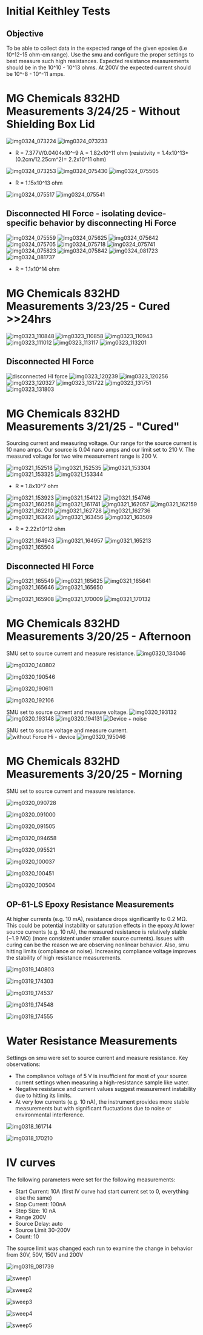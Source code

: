 # Initial Keithley Tests

## Objective 
To be able to collect data in the expected range of the given epoxies (i.e 10^12-15 ohm-cm range). Use the smu and configure the proper settings to best measure such high resistances. Expected resistance measurements should be in the 10^10 - 10^13 ohms. At 200V the expected current should be 10^-8 - 10^-11 amps. 

# MG Chemicals 832HD Measurements 3/24/25 - Without Shielding Box Lid

![img0324_073224](https://github.com/user-attachments/assets/4bda57a0-38b4-449a-af9b-ba679aff3ae0)
![img0324_073233](https://github.com/user-attachments/assets/bc4d75ec-217e-459c-b09a-ce0f7ad51620)

* R = 7.377V/0.0404x10^-9 A = 1.82x10^11 ohm (resistivity = 1.4x10^13*(0.2cm/12.25cm^2)= 2.2x10^11 ohm)
  
![img0324_073253](https://github.com/user-attachments/assets/588f66b6-e001-452a-8c31-a95473751977)
![img0324_075430](https://github.com/user-attachments/assets/37c02000-a527-4918-9421-f6cbdfde7186)
![img0324_075505](https://github.com/user-attachments/assets/c63023ec-1ea9-4879-92aa-e0d986c934b8)

* R = 1.15x10^13 ohm
  
![img0324_075517](https://github.com/user-attachments/assets/97cc3abc-fc71-4f67-983f-40c0a8a48c60)
![img0324_075541](https://github.com/user-attachments/assets/4ea7ad14-3b75-46c0-8b8e-a10559a84591)

## Disconnected HI Force - isolating device-specific behavior by disconnecting Hi Force
![img0324_075559](https://github.com/user-attachments/assets/8e71637b-15ab-40fe-b153-5013b83bcc72)
![img0324_075625](https://github.com/user-attachments/assets/f37c8591-4553-4900-8ab0-6d569b36f595)
![img0324_075642](https://github.com/user-attachments/assets/2f7662a0-32a6-4b98-b06c-1abf95bbcd33)
![img0324_075705](https://github.com/user-attachments/assets/ec8898a2-7d8f-4d98-b782-613677959eca)
![img0324_075718](https://github.com/user-attachments/assets/6147fc31-8f86-44ec-8e5c-c10d773a0539)
![img0324_075741](https://github.com/user-attachments/assets/5c8d7b4c-fa2e-4027-8ea2-185ca5c60b5a)
![img0324_075823](https://github.com/user-attachments/assets/96c736e5-1fab-4180-9a90-0cf87562f6d6)
![img0324_075842](https://github.com/user-attachments/assets/6f949bcc-3442-4060-bdd1-cfc4c9aafd47)
![img0324_081723](https://github.com/user-attachments/assets/834c3819-f897-40f2-bf79-ddf89112e9e5)
![img0324_081737](https://github.com/user-attachments/assets/73c3e808-b258-4c8b-9bfa-1de509698ae4)

* R = 1.1x10^14 ohm

# MG Chemicals 832HD Measurements 3/23/25 - Cured >>24hrs

![img0323_110848](https://github.com/user-attachments/assets/63bb1349-a25b-47d1-9c2b-121212b144e8)
![img0323_110858](https://github.com/user-attachments/assets/d9962ebe-5367-43b7-abda-9dc993433a3f)
![img0323_110943](https://github.com/user-attachments/assets/3b7b7588-7486-47a8-896c-fd0c9770a844)
![img0323_111012](https://github.com/user-attachments/assets/6a02add0-3785-4b0f-aea6-907dabe0440b)
![img0323_113117](https://github.com/user-attachments/assets/83e86665-1a22-4587-aaa9-b2ddd3993991)
![img0323_113201](https://github.com/user-attachments/assets/0dc4b9e5-4706-4ca6-ac96-ee6d2d41e3ed)

## Disconnected HI Force
![disconnected HI force](https://github.com/user-attachments/assets/d7cfd85d-1db5-482c-8c0a-1ccc4aa820a7)
![img0323_120239](https://github.com/user-attachments/assets/5023f302-5543-4582-897c-e22b420d352b)
![img0323_120256](https://github.com/user-attachments/assets/21d57fef-00f1-474c-8698-e2861d23a295)
![img0323_120327](https://github.com/user-attachments/assets/3b20d156-a766-46ec-9573-fdf8e2a69882)
![img0323_131722](https://github.com/user-attachments/assets/34a5eb7c-b743-4657-b13b-86b643b0ca29)
![img0323_131751](https://github.com/user-attachments/assets/f87ef449-3f57-4a40-ad96-d803507bbe9c)
![img0323_131803](https://github.com/user-attachments/assets/e341c6d6-28ad-4659-aaaf-48ebce195f63)


# MG Chemicals 832HD Measurements 3/21/25 - "Cured"
Sourcing current and measuring voltage. Our range for the source current is 10 nano amps. Our source is 0.04 nano amps and our limit set to 210 V. The measured voltage for two wire measurement range is 200 V.

![img0321_152518](https://github.com/user-attachments/assets/51c6438b-944f-4276-b166-14c12178878a)
![img0321_152535](https://github.com/user-attachments/assets/30fdacbe-cc7b-4bb7-ae56-29ad4fe1ccf1)
![img0321_153304](https://github.com/user-attachments/assets/ab4d0192-9710-4c15-b89a-f214b0af5eb6)
![img0321_153325](https://github.com/user-attachments/assets/0ce306cc-42e0-43c0-895f-7198d530bb1a)
![img0321_153344](https://github.com/user-attachments/assets/ebb270ce-7e78-4ced-b416-92cbf98b5010)

* R = 1.8x10^7 ohm

![img0321_153923](https://github.com/user-attachments/assets/a85a9b0e-7b4a-4b2c-82a7-6b834d570938)
![img0321_154122](https://github.com/user-attachments/assets/41030478-5237-408b-ab88-f6472d4b51f1)
![img0321_154746](https://github.com/user-attachments/assets/2a6357a9-f8db-4f9b-9984-8d24bfc04803)
![img0321_160258](https://github.com/user-attachments/assets/37447fa3-1c89-46ec-a002-4a03398e5f81)
![img0321_161741](https://github.com/user-attachments/assets/6bfc744f-960e-432d-a03c-f047e9c327c4)
![img0321_162057](https://github.com/user-attachments/assets/59b3cefd-38b3-44dd-96ed-e7131b5685d3)
![img0321_162159](https://github.com/user-attachments/assets/1359ba4f-388b-41b3-a8e7-b81e38246024)
![img0321_162210](https://github.com/user-attachments/assets/7d4b98b0-0634-4630-8697-48d7b4b369ca)
![img0321_162728](https://github.com/user-attachments/assets/59d7ed6f-4ccf-491c-9a87-172753eb7498)
![img0321_162736](https://github.com/user-attachments/assets/f2f4c0cf-c389-4327-bed5-fe9eac41305f)
![img0321_163424](https://github.com/user-attachments/assets/f0c29643-2071-456b-b712-29c7555108e3)
![img0321_163456](https://github.com/user-attachments/assets/ff701488-01ea-40f2-8c90-4d198206f215)
![img0321_163509](https://github.com/user-attachments/assets/f221c374-5e2b-426d-b733-5e9e2fc08314)

* R = 2.22x10^12 ohm 

![img0321_164943](https://github.com/user-attachments/assets/7dcafbd3-2056-4a09-b291-00f9929418d4)
![img0321_164957](https://github.com/user-attachments/assets/74fbca66-7782-4bc0-83e0-6c8e8681bfa8)
![img0321_165213](https://github.com/user-attachments/assets/87f10f5c-ca1e-45cc-bef8-bdbd64a02f02)
![img0321_165504](https://github.com/user-attachments/assets/3fe61246-d438-40f4-99ca-5fc79a7468c9)

## Disconnected HI Force 

![img0321_165549](https://github.com/user-attachments/assets/f505728c-8cff-4cd5-8fd9-538dfb356cab)
![img0321_165625](https://github.com/user-attachments/assets/4c229d07-6827-47a9-b8f7-b64e20a61dd6)
![img0321_165641](https://github.com/user-attachments/assets/be1bbe7c-843b-4ded-9e6f-fca65da146f5)
![img0321_165646](https://github.com/user-attachments/assets/1925bda1-807c-4130-aef3-a491dfeb2aa5)
![img0321_165650](https://github.com/user-attachments/assets/4f0247e7-28a5-48db-84f0-d59a5e1190c1)

![img0321_165908](https://github.com/user-attachments/assets/bc318d83-dd98-4bee-a481-ec809ffbd9d8)
![img0321_170009](https://github.com/user-attachments/assets/bd41f93b-8ae0-4829-9b8f-15ffd4ea6d19)
![img0321_170132](https://github.com/user-attachments/assets/1e8f7d5f-330e-4ff6-a44f-bc6b728cc506)

# MG Chemicals 832HD Measurements 3/20/25 - Afternoon
SMU set to source current and measure resistance. 
![img0320_134046](https://github.com/user-attachments/assets/abc302fb-669e-4605-88ef-e86af3153403)

![img0320_140802](https://github.com/user-attachments/assets/fe5fa56f-0ab4-4c7d-94f9-6af99d7c4e80)

![img0320_190546](https://github.com/user-attachments/assets/0da36349-0d4d-42fb-9ff1-529a4f971968)

![img0320_190611](https://github.com/user-attachments/assets/e6155d54-962e-4181-b735-976ac2916562)

![img0320_192106](https://github.com/user-attachments/assets/e1c2580c-f849-462b-8b20-da2bf9399bb1)

SMU set to source current and measure voltage. 
![img0320_193132](https://github.com/user-attachments/assets/697a5f33-1359-4fc4-9a20-8a60d52b1422)
![img0320_193148](https://github.com/user-attachments/assets/3025bdd0-786b-4155-aaa3-d23bab47df3c)
![img0320_194131](https://github.com/user-attachments/assets/ea1b2b52-1e0c-4d4d-b7c0-603b6529d3b6)
![Device + noise ](https://github.com/user-attachments/assets/5fc6bde8-0b36-479d-aefd-d10e3deaf9ac)

SMU set to source voltage and measure current. 
![without Force Hi - device ](https://github.com/user-attachments/assets/84bec03b-af0c-4f93-b50c-c4c5f7c060e2)
![img0320_195046](https://github.com/user-attachments/assets/d80c0feb-37a4-447f-9c73-e9a431449ed2)


# MG Chemicals 832HD Measurements 3/20/25 - Morning 
SMU set to source current and measure resistance. 

![img0320_090728](https://github.com/user-attachments/assets/c252487a-245b-47d7-93ac-bc960f21e7ba)

![img0320_091000](https://github.com/user-attachments/assets/8d6fc949-f8e3-495e-b198-b9ae60561dbd)

![img0320_091505](https://github.com/user-attachments/assets/a87757d9-0e82-4869-94ff-b0b726623904)

![img0320_094658](https://github.com/user-attachments/assets/f6090a32-61ca-459d-a874-4044c327f540)

![img0320_095521](https://github.com/user-attachments/assets/dcb8878e-a424-4fcf-b684-850ff0a9b8ba)

![img0320_100037](https://github.com/user-attachments/assets/9466eb7b-6c77-4b46-9f90-bd3b91b4d167)

![img0320_100451](https://github.com/user-attachments/assets/cedc6a8e-c7ec-49b1-8733-107e9597df96)

![img0320_100504](https://github.com/user-attachments/assets/a9dca94d-2383-4343-8a40-af15f2c8deac)

## OP-61-LS Epoxy Resistance Measurements 
At higher currents (e.g. 10 mA), resistance drops significantly to 0.2 MΩ. This could be potential instability or saturation effects in the epoxy.At lower source currents (e.g. 10 nA), the measured resistance is relatively stable (~1.9 MΩ) (more consistent under smaller source currents). Issues with curing can be the reason we are observing nonlinear behavior. Also, smu hitting limits (compliance or noise). Increasing compliance voltage improves the stability of high resistance measurements.  


![img0319_140803](https://github.com/user-attachments/assets/f0e99796-17c2-4a4b-ae03-0ed08232080b)

![img0319_174303](https://github.com/user-attachments/assets/75b6c708-573e-4eb9-b1e0-83731241835b)

![img0319_174537](https://github.com/user-attachments/assets/5732f75f-043c-48e4-b86d-311274f0993b)

![img0319_174548](https://github.com/user-attachments/assets/9f0f2802-135c-4d6f-96e1-d527fb9ef0ca)

![img0319_174555](https://github.com/user-attachments/assets/8f59824e-94b5-4bc2-816a-976d236cf16a)


# Water Resistance Measurements
Settings on smu were set to source current and measure resistance. Key observations:
* The compliance voltage of 5 V is insufficient for most of your source current settings when measuring a high-resistance sample like water.
* Negative resistance and current values suggest measurement instability due to hitting its limits.
* At very low currents (e.g. 10 nA), the instrument provides more stable measurements but with significant fluctuations due to noise or environmental interference.
  
![img0318_161714](https://github.com/user-attachments/assets/248c41f1-16b0-46b0-b234-015f361e4800)

![img0318_170210](https://github.com/user-attachments/assets/60b70074-e9a8-4872-8066-0bdd4cdb5a81)

# IV curves 
The following parameters were set for the following measurements:
* Start Current: 10A (first IV curve had start current set to 0, everything else the same)
* Stop Current: 100nA
* Step Size: 10 nA
* Range 200V
* Source Delay: auto
* Source Limit 30-200V
* Count: 10

The source limit was changed each run to examine the change in behavior from 30V, 50V, 150V and 200V   

![img0319_081739](https://github.com/user-attachments/assets/37866d40-e2c3-4043-81b1-a2524470ddeb)

![sweep1](https://github.com/user-attachments/assets/eb16f8c4-d021-4765-817b-9e689bd5b787)

![sweep2](https://github.com/user-attachments/assets/dee5d6a0-ac86-40ac-9349-444ee55f52c5)

![sweep3](https://github.com/user-attachments/assets/b0cf15b5-f3f8-4efe-bcec-a82e70ac6318)

![sweep4](https://github.com/user-attachments/assets/ba597822-2172-4bca-a3a9-fb615ab065ed)

![sweep5](https://github.com/user-attachments/assets/3288c1eb-182e-4a3b-a72b-5c502b1ae1f4)






